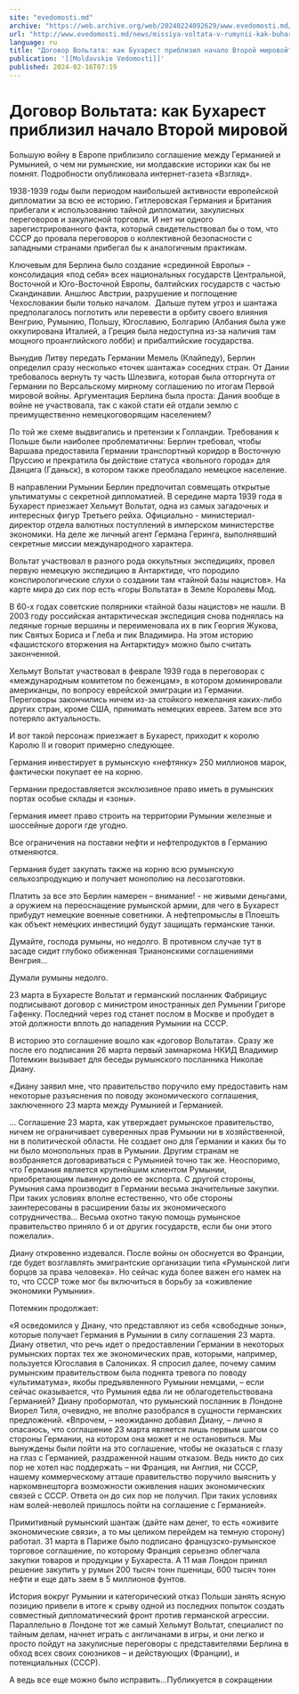 ```yaml
---
site: "evedomosti.md"
archive: "https://web.archive.org/web/20240224092629/www.evedomosti.md/news/missiya-voltata-v-rumynii-kak-buharest-priblizil-nachalo-vto"
url: "http://www.evedomosti.md/news/missiya-voltata-v-rumynii-kak-buharest-priblizil-nachalo-vto"
language: ru
title: "Договор Вольтата: как Бухарест приблизил начало Второй мировой"
publication: '[[Moldavskie Vedomosti]]'
published: 2024-02-16T07:19
---
```


# Договор Вольтата: как Бухарест приблизил начало Второй мировой

Большую войну в Европе приблизило соглашение между Германией и Румынией, о чем ни румынские, ни молдавские историки как бы не помнят. Подробности опубликовала интернет-газета «Взгляд».

1938-1939 годы были периодом наибольшей активности европейской дипломатии за всю ее историю. Гитлеровская Германия и Британия прибегали к использованию тайной дипломатии, закулисных переговоров и закулисной торговли. И нет ни одного зарегистрированного факта, который свидетельствовал бы о том, что СССР до провала переговоров о коллективной безопасности с западными странами прибегал бы к аналогичным практикам.

Ключевым для Берлина было создание «срединной Европы» - консолидация «под себя» всех национальных государств Центральной, Восточной и Юго-Восточной Европы, балтийских государств с частью Скандинавии. Аншлюс Австрии, разрушение и поглощение Чехословакии были только началом.  Дальше путем угроз и шантажа предполагалось поглотить или перевести в орбиту своего влияния Венгрию, Румынию, Польшу, Югославию, Болгарию (Албания была уже оккупирована Италией, а Греция была недоступна из-за наличия там мощного проанглийского лобби) и прибалтийские государства.

Вынудив Литву передать Германии Мемель (Клайпеду), Берлин определил сразу несколько «точек шантажа» соседних стран. От Дании требовалось вернуть ту часть Шлезвига, которая была отторгнута от Германии по Версальскому мирному соглашению по итогам Первой мировой войны. Аргументация Берлина была проста: Дания вообще в войне не участвовала, так с какой стати ей отдали землю с преимущественно немецкоговорящим населением?

По той же схеме выдвигались и претензии к Голландии. Требования к Польше были наиболее проблематичны: Берлин требовал, чтобы Варшава предоставила Германии транспортный коридор в Восточную Пруссию и прекратила бы действие статуса «вольного города» для Данцига (Гданьск), в котором также преобладало немецкое население.

В направлении Румынии Берлин предпочитал совмещать открытые ультиматумы с секретной дипломатией. В середине марта 1939 года в Бухарест приезжает Хельмут Вольтат, одна из самых загадочных и интересных фигур Третьего рейха. Официально - министериал-директор отдела валютных поступлений в имперском министерстве экономики. На деле же личный агент Германа Геринга, выполнявший секретные миссии международного характера.

Вольтат участвовал в разного рода оккультных экспедициях, провел первую немецкую экспедицию в Антарктиде, что породило конспирологические слухи о создании там «тайной базы нацистов». На карте мира до сих пор есть «горы Вольтата» в Земле Королевы Мод.

В 60-х годах советские полярники «тайной базы нацистов» не нашли. В 2003 году российская антарктическая экспедиция снова поднялась на ледяные горные вершины и переименовала их в пик Георгия Жукова, пик Святых Бориса и Глеба и пик Владимира. На этом историю «фашистского вторжения на Антарктиду» можно было считать законченной.

Хельмут Вольтат участвовал в феврале 1939 года в переговорах с «международным комитетом по беженцам», в котором доминировали американцы, по вопросу еврейской эмиграции из Германии. Переговоры закончились ничем из-за стойкого нежелания каких-либо других стран, кроме США, принимать немецких евреев. Затем все это потеряло актуальность.

И вот такой персонаж приезжает в Бухарест, приходит к королю Каролю II и говорит примерно следующее.

Германия инвестирует в румынскую «нефтянку» 250 миллионов марок, фактически покупает ее на корню.

Германии предоставляется эксклюзивное право иметь в румынских портах особые склады и «зоны».

Германия имеет право строить на территории Румынии железные и шоссейные дороги где угодно.

Все ограничения на поставки нефти и нефтепродуктов в Германию отменяются.

Германия будет закупать также на корню всю румынскую сельхозпродукцию и получает монополию на лесозаготовки.

Платить за все это Берлин намерен – внимание! - не живыми деньгами, а оружием на переоснащение румынской армии, для чего в Бухарест прибудут немецкие военные советники. А нефтепромыслы в Плоешть как объект немецких инвестиций будут защищать германские танки.

Думайте, господа румыны, но недолго. В противном случае тут в засаде сидит глубоко обиженная Трианонскими соглашениями Венгрия…

Думали румыны недолго.

23 марта в Бухаресте Вольтат и германский посланник Фабрициус подписывают договор с министром иностранных дел Румынии Григоре Гафенку. Последний через год станет послом в Москве и пробудет в этой должности вплоть до нападения Румынии на СССР.

В историю это соглашение вошло как «договор Вольтата». Сразу же после его подписания 26 марта первый замнаркома НКИД Владимир Потемкин вызывает для беседы румынского посланника Николае Диану.

«Диану заявил мне, что правительство поручило ему предоставить нам некоторые разъяснения по поводу экономического соглашения, заключенного 23 марта между Румынией и Германией.

… Соглашение 23 марта, как утверждает румынское правительство, ничем не ограничивает суверенных прав Румынии ни в хозяйственной, ни в политической области. Не создает оно для Германии и каких бы то ни было монопольных прав в Румынии. Другим странам не возбраняется договариваться с Румынией точно так же. Неоспоримо, что Германия является крупнейшим клиентом Румынии, приобретающим львиную долю ее экспорта. С другой стороны, Румыния сама производит в Германии весьма значительные закупки. При таких условиях вполне естественно, что обе стороны заинтересованы в расширении базы их экономического сотрудничества... Весьма охотно такую помощь румынское правительство приняло б и от других государств, если бы они этого пожелали».

Диану откровенно издевался. После войны он обоснуется во Франции, где будет возглавлять эмигрантские организации типа «Румынской лиги борцов за права человека». Но сейчас куда более важен его намек на то, что СССР тоже мог бы включиться в борьбу за «оживление экономики Румынии».

Потемкин продолжает:

«Я осведомился у Диану, что представляют из себя «свободные зоны», которые получает Германия в Румынии в силу соглашения 23 марта. Диану ответил, что речь идет о предоставлении Германии в некоторых румынских портах тех же экономических прав, которыми, например, пользуется Югославия в Салониках. Я спросил далее, почему самим румынским правительством была поднята тревога по поводу «ультиматума», якобы предъявленного Румынии немцами, – если сейчас оказывается, что Румыния едва ли не облагодетельствована Германией? Диану пробормотал, что румынский посланник в Лондоне Виорел Тиля, очевидно, не вполне разобрался в сущности германских предложений. «Впрочем, – неожиданно добавил Диану, – лично я опасаюсь, что соглашение 23 марта является лишь первым шагом со стороны Германии, на котором она может и не остановиться. Мы вынуждены были пойти на это соглашение, чтобы не оказаться с глазу на глаз с Германией, раздраженной нашим отказом. Ведь никто до сих пор не хотел нас поддержать – ни Франция, ни Англия, ни СССР, нашему коммерческому атташе правительство поручило выяснить у наркомвнешторга возможности оживления наших экономических связей с СССР. Ответа он до сих пор не получил. При таких условиях нам волей-неволей пришлось пойти на соглашение с Германией».

Примитивный румынский шантаж (дайте нам денег, то есть «оживите экономические связи», а то мы целиком перейдем на темную сторону) работал. 31 марта в Париже было подписано французско-румынское торговое соглашение, по которому Франция серьезно облегчала закупки товаров и продукции у Бухареста. А 11 мая Лондон принял решение закупить у румын 200 тысяч тонн пшеницы, 600 тысяч тонн нефти и еще дать заем в 5 миллионов фунтов.

История вокруг Румынии и категорический отказ Польши занять ясную позицию привели в итоге к срыву одной из последних попыток создать совместный дипломатический фронт против германской агрессии. Параллельно в Лондоне тот же самый Хельмут Вольтат, специалист по тайным делам, начнет играть с англичанами в игры, и они легко и просто пойдут на закулисные переговоры с представителями Берлина в обход всех своих союзников – и действующих (Франции), и потенциальных (СССР).

А ведь все еще можно было исправить…Публикуется в сокращении